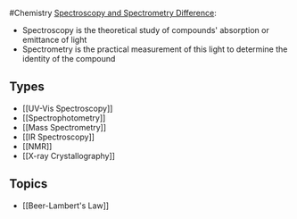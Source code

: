 #Chemistry
[Spectroscopy and Spectrometry Difference](https://goldbook.iupac.org/terms/view/S05848): 
* Spectroscopy is the theoretical study of compounds' absorption or emittance of light
* Spectrometry is the practical measurement of this light to determine the identity of the compound
## Types
* [[UV-Vis Spectroscopy]]
* [[Spectrophotometry]]
* [[Mass Spectrometry]]
* [[IR Spectroscopy]]
* [[NMR]]
* [[X-ray Crystallography]]
## Topics
* [[Beer-Lambert's Law]]